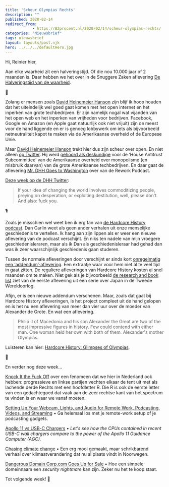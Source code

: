 ```yaml
---
title: 'Scheur Olympias Rechts'
description: ""
published: 2020-02-14
redirect_from: 
            - https://82procent.nl/2020/02/14/scheur-olympias-rechts/
categories: "Nieuwsbrief"
tags: nieuwsbrief	
layout: layouts/post.njk
hero: ../../../defaultHero.jpg
---
```

<!-- wp:paragraph -->

Hi, Reinier hier,

<!-- /wp:paragraph -->

<!-- wp:paragraph -->

Aan elke waarheid zit een halveringstijd. Of die nou 10.000 jaar of 2 maanden is. Daar hebben we het over in de Snuggere Zaken aflevering [De Halveringstijd van de waarheid](https://www.snuggerezaken.nl/14).

<!-- /wp:paragraph -->

<!-- wp:paragraph -->

🥇

<!-- /wp:paragraph -->

<!-- wp:paragraph -->

Zolang er mensen zoals [David Heinemeier Hanson](https://dhh.dk/) zijn blijf ik hoop houden dat het uiteindelijk wel goed gaat komen met het open internet en het inperken van grote techbedrijven. Er zijn namelijk nogal wat vijanden van het open web en het inperken van vrijheden voor bedrijven. Facebook, Google en Amazon (en Apple gaat natuurlijk ook niet vrijuit) zijn de meest voor de hand liggende en er is genoeg lobbywerk om iets als bijvoorbeeld netneutraliteit kapot te maken via de Amerikaanse overheid of de Europese Unie.

<!-- /wp:paragraph -->

<!-- wp:paragraph -->

Maar [David Heinemeier Hanson](https://en.wikipedia.org/wiki/David_Heinemeier_Hansson) trekt hier dus zijn scheur over open. En niet alleen [op Twitter](https://twitter.com/dhh). Hij werd [gehoord als deskundige](https://twitter.com/dhh/status/1215702516442136576) voor de ‘House Antitrust Subcommittee’ van de Amerikaanse overheid over monopolisme (en misbruik daarvan) van de grote Amerikaanse techbedrijven. En daar gaat de aflevering [Mr. DHH Goes to Washington](https://rework.fm/mr-dhh-goes-to-washington/) over van de Rework Podcast.

<!-- /wp:paragraph -->

<!-- wp:paragraph -->

[Deze week op de DHH Twitter](https://twitter.com/dhh/status/1227320188971945985):

<!-- /wp:paragraph -->

<!-- wp:quote -->

> If your idea of changing the world involves commoditizing people, preying on desperation, or exploiting destitution, well, please don't. And also: fuck you.

<!-- /wp:quote -->

<!-- wp:paragraph -->

🎙

<!-- /wp:paragraph -->

<!-- wp:paragraph -->

Zoals je misschien wel weet ben ik erg fan van [de Hardcore History podcast](https://www.dancarlin.com/hardcore-history-series/). Dan Carlin weet als geen ander verhalen uit onze menselijke geschiedenis te vertellen. Ik hang aan zijn lippen als er weer een nieuwe aflevering van de podcast verschijnt. En niks ten nadele van mijn vroegere geschiedenisleraren, maar als ik Dan als geschiedenisleraar had gehad dan was ik zeer waarschijnlijk geschiedenis gaan studeren.

<!-- /wp:paragraph -->

<!-- wp:paragraph -->

Tussen de normale afleveringen door verschijnt er sinds kort [onregelmatig een ‘addendum’-aflevering](https://dchhaddendum.libsyn.com/). Een extraatje waar voor hem niet al te veel tijd in gaat zitten. De reguliere afleveringen van Hardcore History kosten al snel maanden om te maken. Niet gek als je bijvoorbeeld [de research and book list](https://www.dancarlin.com/product/hardcore-history-62-supernova-in-the-east-i/) ziet van de eerste aflevering uit een serie over Japan in de Tweede Wereldoorlog.

<!-- /wp:paragraph -->

<!-- wp:paragraph -->

Afijn, er is een nieuwe addendum verschenen. Maar, zoals dat gaat bij Hardcore History afleveringen, is het project compleet uit de hand gelopen en is het nu een aflevering van meer dan vier uur over de moeder van Alexander de Grote. En wat een aflevering.

<!-- /wp:paragraph -->

<!-- wp:quote -->

> Philip II of Macedonia and his son Alexander the Great are two of the most impressive figures in history. Few could contend with either man. One woman held her own with both of them. Alexander's mother Olympias.

<!-- /wp:quote -->

<!-- wp:paragraph -->

Luisteren kan hier: [Hardcore History: Glimpses of Olympias](https://dchhaddendum.libsyn.com/ep9-glimpses-of-olympias).

<!-- /wp:paragraph -->

<!-- wp:paragraph -->

🙋

<!-- /wp:paragraph -->

<!-- wp:paragraph -->

En verder nog deze week…

<!-- /wp:paragraph -->

<!-- wp:paragraph -->

[Knock It the Fuck Off](https://inessential.com/2020/02/09/knock_it_the_fuck_off) over een fenomeen dat we hier in Nederland ook hebben: progressieve en linkse partijen vechten elkaar de tent uit met als lachende derde Rechts met een hoofdletter R. Die R is ook de eerste letter van een gedachtegoed dat vaak aan de zeer rechtse kant van het spectrum te vinden is en waar we vanaf moeten.

<!-- /wp:paragraph -->

<!-- wp:paragraph -->

[Setting Up Your Webcam, Lights, and Audio for Remote Work, Podcasting, Videos, and Streaming](https://mattstauffer.com/blog/setting-up-your-webcam-lights-and-audio-for-remote-work-podcasting-videos-and-streaming/) • Ga helemaal los met je remote-work setup of je podcasting gadgets.

<!-- /wp:paragraph -->

<!-- wp:paragraph -->

[Apollo 11 vs USB-C Chargers](https://forrestheller.com/Apollo-11-Computer-vs-USB-C-chargers.html) • _Let's see how the CPUs contained in recent USB-C wall chargers compare to the power of the Apollo 11 Guidance Computer (AGC)._

<!-- /wp:paragraph -->

<!-- wp:paragraph -->

[Chasing climate change](https://www.nrk.no/chasing-climate-change-1.14859595) • Een erg mooi gemaakt, maar schrikbarend verhaal over klimaatverandering dat nu al plaats vindt in Noorwegen.

<!-- /wp:paragraph -->

<!-- wp:paragraph -->

[Dangerous Domain Corp.com Goes Up for Sale](https://krebsonsecurity.com/2020/02/dangerous-domain-corp-com-goes-up-for-sale/) • Hoe een simpele domeinnaam een _security nightmare_ kan zijn. Zeker nu het te koop staat.

<!-- /wp:paragraph -->

<!-- wp:paragraph -->

Tot volgende week! 👋

<!-- /wp:paragraph -->

<!-- wp:block {"ref":214} /-->
